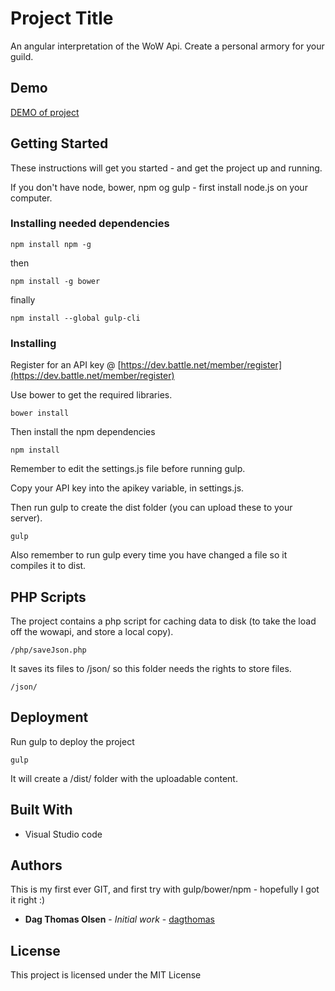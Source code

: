 # Project Title

An angular interpretation of the WoW Api. 
Create a personal armory for your guild.

## Demo

[DEMO of project](http://wow.theaxe.men)

## Getting Started

These instructions will get you started - and get the project up and running.

If you don't have node, bower, npm og gulp - first install node.js on your computer.

### Installing needed dependencies

```
npm install npm -g
```

then 

```
npm install -g bower
```
finally

```
npm install --global gulp-cli
```
### Installing

Register for an API key @ [https://dev.battle.net/member/register](https://dev.battle.net/member/register)

Use bower to get the required libraries.

```
bower install
```

Then install the npm dependencies

```
npm install
```

Remember to edit the settings.js file before running gulp.

Copy your API key into the apikey variable, in settings.js.

Then run gulp to create the dist folder (you can upload these to your server).

```
gulp
```

Also remember to run gulp every time you have changed a file so it compiles it to dist.

## PHP Scripts

The project contains a php script for caching data to disk (to take the load off the wowapi, and store a local copy).

```
/php/saveJson.php
```

It saves its files to /json/ so this folder needs the rights to store files.

```
/json/
```

## Deployment

Run gulp to deploy the project

```
gulp
```

It will create a /dist/ folder with the uploadable content.

## Built With

* Visual Studio code

## Authors

This is my first ever GIT, and first try with gulp/bower/npm - hopefully I got it right :)

* **Dag Thomas Olsen** - *Initial work* - [dagthomas](https://github.com/dagthomas)

## License

This project is licensed under the MIT License
